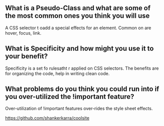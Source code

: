 ## What is a Pseudo-Class and what are some of the most common ones you think you will use
A CSS selector t oadd a special effects for an element. Common on are hover, focus, link.

## What is Specificity and how might you use it to your benefit?
Specificity is a set fo rulesatht r applied on CSS selectors. The benefits are for organizing the code, help in writing clean code.

## What problems do you think you could run into if you over-utilized the !important feature?

Over-utilization of !important features over-rides the style sheet effects.

https://github.com/shankerkarra/coolsite